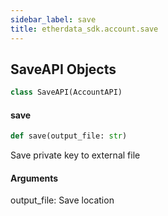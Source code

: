 ```yaml
---
sidebar_label: save
title: etherdata_sdk.account.save
---
```


## SaveAPI Objects

```python
class SaveAPI(AccountAPI)
```

#### save

```python
def save(output_file: str)
```

Save private key to external file

#### Arguments

output_file: Save location

